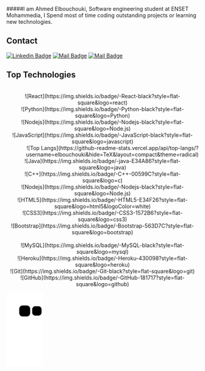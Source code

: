 #####I am Ahmed Elbouchouki, Software engineering student at ENSET Mohammedia, I Spend most of time coding outstanding projects or learning new technologies.


## Contact

[![Linkedin Badge](https://img.shields.io/badge/-Elbouchouki-0e76a8?style=flat&labelColor=0e76a8&logo=linkedin&logoColor=white)](https://www.linkedin.com/in/elbouchouki-ahmed/) [![Mail Badge](https://img.shields.io/badge/-@elbouchouki.ahmed-e84393?style=flat&labelColor=e84393&logo=instagram&logoColor=white)](https://www.instagram.com/ahmed.elbouchouki/) [![Mail Badge](https://img.shields.io/badge/-Elbouchouki-c0392b?style=flat&labelColor=c0392b&logo=gmail&logoColor=white)](mailto:elbouchoukigamer@gmail.com)

## Top Technologies 

<div style="display: inline_block"><br>
  <div align="center">![React](https://img.shields.io/badge/-React-black?style=flat-square&logo=react)
  </div>
  <div align="center">![Python](https://img.shields.io/badge/-Python-black?style=flat-square&logo=Python)
  </div>
  <div align="center">![Nodejs](https://img.shields.io/badge/-Nodejs-black?style=flat-square&logo=Node.js)
  </div>
  <div align="center">![JavaScript](https://img.shields.io/badge/-JavaScript-black?style=flat-square&logo=javascript)
  </div>
	<div align="right">
	![Top Langs](https://github-readme-stats.vercel.app/api/top-langs/?username=elbouchouki&hide=TeX&layout=compact&theme=radical)
	</div>
</div>


<div style="display: inline_block">
  <div align="center">![Java](https://img.shields.io/badge/-java-E34A86?style=flat-square&logo=java)</div>
  <div align="center">![C++](https://img.shields.io/badge/-C++-00599C?style=flat-square&logo=c)</div>
  <div align="center">![Nodejs](https://img.shields.io/badge/-Nodejs-black?style=flat-square&logo=Node.js)</div>
  <div align="center">![HTML5](https://img.shields.io/badge/-HTML5-E34F26?style=flat-square&logo=html5&logoColor=white)</div>
    <div align="center">![CSS3](https://img.shields.io/badge/-CSS3-1572B6?style=flat-square&logo=css3)
	</div>
	<div align="center">![Bootstrap](https://img.shields.io/badge/-Bootstrap-563D7C?style=flat-square&logo=bootstrap)</div>
</div>

<div style="display: inline_block"><br>
  <div align="center">![MySQL](https://img.shields.io/badge/-MySQL-black?style=flat-square&logo=mysql)</div>
  <div align="center">![Heroku](https://img.shields.io/badge/-Heroku-430098?style=flat-square&logo=heroku)
</div>
  <div align="center">![Git](https://img.shields.io/badge/-Git-black?style=flat-square&logo=git)
</div>
  <div align="center">![GitHub](https://img.shields.io/badge/-GitHub-181717?style=flat-square&logo=github)
</div>
</div>



 ![Snake animation](https://github.com/elbouchouki/elbouchouki/blob/output/github-contribution-grid-snake.svg)

